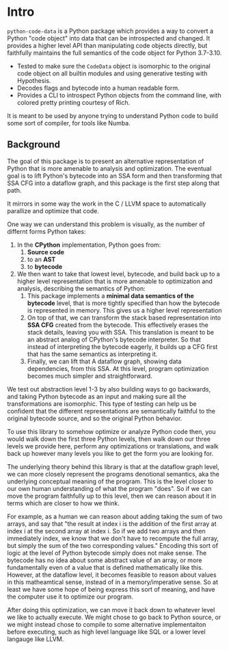 # Intro

`python-code-data` is a Python package which provides a way to convert a Python
"code object" into data that can be introspected and changed. It provides
a higher level API than manipulating code objects directly, but faithfully
maintains the full semantics of the code object for Python 3.7-3.10.

- Tested to make sure the `CodeData` object is isomorphic to the original
  code object on all builtin modules and using generative testing with Hypothesis.
- Decodes flags and bytecode into a human readable form.
- Provides a CLI to introspect Python objects from the command line, with
  colored pretty printing courtesy of Rich.


It is meant to be used by anyone trying to understand Python code to build some sort of compiler, for tools like Numba.

## Background

The goal of this package is to present an alternative representation of Python
that is more amenable to analysis and optimization. The eventual goal is to
lift Python's bytecode into an SSA form and then transforming that SSA
CFG into a dataflow graph, and this package is the first step along that path.

It mirrors in some way the work in the C / LLVM space to automatically parallize
and optimize that code.

One way we can understand this problem is visually, as the number of differnt
forms Python takes:

1. In the **CPython** implementation, Python goes from:
   1. **Source code**
   2. to an **AST**
   3. to **bytecode**
2. We then want to take that lowest level, bytecode, and build back up to a higher level representation
   that is more amenable to optimization and analysis, describing the semantics of Python:
   1. This package implements a **minimal data semantics of the bytecode** level, that is more tightly specified
     than how the bytecode is represented in memory. This gives us a higher 
     level representation
   2. On top of that, we can transform the stack based representation into **SSA CFG** created from the bytecode. This effectively erases the stack details, leaving you with SSA. This translation is meant to be an
     abstract analog of CPython's bytecode interpreter. So that instead of 
     interpreting the bytecode eagerly, it builds up a CFG first that has the
     same semantics as interpreting it.
   3. Finally, we can lift that A dataflow graph, showing data dependencies, from this SSA. At this level,
     program optimization becomes much simpler and straightforward.

We test out abstraction level 1-3 by also building ways to go backwards, and
taking Python bytecode as an input and making sure all the transformations are
isomorphic. This type of testing can help us be confident that the different
representations are semantically faithful to the original bytecode source, and
so the original Python behavior.

To use this library to somehow optimize or analyze Python code then, you would
walk down the first three Python levels, then walk down our three levels we
provide here, perform any optimizations or translations, and walk back up
however many levels you like to get the form you are looking for. 

The underlying theory behind this library is that at the dataflow graph level,
we can more closely represent the programs denotional semantics, aka the
underlying conceptual meaning of the program. This is the level closer to our
own human understanding of what the program "does". So if we can move the
program faithfully up to this level, then we can reason about it in terms which
are closer to how we think.

For example, as a human we can reason about adding taking the sum of two
arrays, and say that "the result at index i is the addition of the first array
at index i at the second array at index i. So if we add two arrays and then
immediately index, we know that we don't have to recompute the full array, but
simply the sum of the two corresponding values." Encoding this sort of logic at
the level of Python bytecode simply does not make sense. The bytecode has no
idea about some abstract value of an array, or more fundamentally even of a
value that is defined mathematically like this. However, at the dataflow level,
it becomes feasible to reason about values in this matheamtical sense, instead
of in a memory/imperative sense. So at least we have some hope of being express
this sort of meaning, and have the computer use it to optimize our program.

After doing this optimization,  we can move it back down to whatever level we
like to actually execute. We might chose to go back to Python source, or we
might instead chose to compile to some alternative implementaiton before
executing, such as high level language like SQL or a lower level langauge like
LLVM.